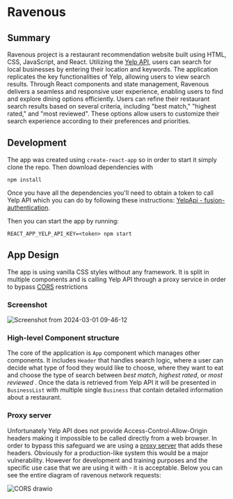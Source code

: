# Ravenous

## Summary

Ravenous project is a restaurant recommendation website built using HTML, CSS, JavaScript, and React. Utilizing the
[Yelp API](https://docs.developer.yelp.com/docs/fusion-intro), users can search for local businesses by entering their location and keywords.
The application replicates the key functionalities of Yelp, allowing users to view search results. Through React
components and state management, Ravenous delivers a seamless and responsive user experience,
enabling users to find and explore dining options efficiently.
Users can refine their restaurant search results based on several criteria, including "best match," "highest rated," and
"most reviewed". These options allow users to customize their search experience according to their preferences and priorities.

## Development

The app was created using `create-react-app` so in order to start it simply clone the repo. Then download
dependencies with

`npm install`

Once you have all the dependencies you'll need to obtain a token to call Yelp API which you can do by following
these instructions: [YelpApi - fusion-authentication](https://docs.developer.yelp.com/docs/fusion-authentication).

Then you can start the app by running:

`REACT_APP_YELP_API_KEY=<token> npm start`

## App Design

The app is using vanilla CSS styles without any framework. It is split in multiple components and is calling
Yelp API through a proxy service in order to bypass [CORS](https://developer.mozilla.org/en-US/docs/Web/HTTP/CORS) restrictions

### Screenshot

![Screenshot from 2024-03-01 09-46-12](https://github.com/nowAnia/ravenous/assets/152620390/80121b0d-fab7-40b4-b590-306257767027)

### High-level Component structure

The core of the application is `App` component which manages other components. It includes `Header` that handles
search logic, where a user can decide what type of food they would like to choose, where they want to eat and choose the
type of search between _best match_, _highest rated_, or _most reviewed_ . Once the data is retrieved from
Yelp API it will be presented in `BusinessList` with multiple single `Business` that contain detailed information about
a restaurant.

### Proxy server

Unfortunately Yelp API does not provide Access-Control-Allow-Origin headers making it impossible to be called directly
from a web browser. In order to bypass this safeguard we are using a
[proxy server](https://cors-anywhere.herokuapp.com/corsdemo) that adds these headers. Obviously for a
production-like system this would be a major vulnerability. However for development and training purposes and the
specific use case that we are using it with - it is acceptable. Below you can see the entire diagram of ravenous
network requests:

![CORS drawio](https://github.com/nowAnia/ravenous/assets/152620390/c843ce96-0ff9-458d-b6f1-f287bb6fb8a8)
